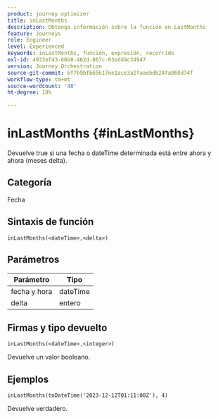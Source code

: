 ```yaml
---
product: journey optimizer
title: inLastMonths
description: Obtenga información sobre la función en LastMonths
feature: Journeys
role: Engineer
level: Experienced
keywords: inLastMonths, función, expresión, recorrido
exl-id: 4933ef43-66b8-462d-867c-03edd4c34947
version: Journey Orchestration
source-git-commit: 6f7b9bfb65617ee1ace3a2faaebdb24fa068d74f
workflow-type: tm+mt
source-wordcount: '48'
ht-degree: 18%

---
```


# inLastMonths {#inLastMonths}

Devuelve true si una fecha o dateTime determinada está entre ahora y ahora (meses delta).

## Categoría

Fecha

## Sintaxis de función

`inLastMonths(<dateTime>,<delta>)`

## Parámetros

| Parámetro | Tipo |
|-----------|------------------|
| fecha y hora | dateTime |
| delta | entero |

## Firmas y tipo devuelto

`inLastMonths(<dateTime>,<integer>)`

Devuelve un valor booleano.

## Ejemplos

`inLastMonths(toDateTime('2023-12-12T01:11:00Z'), 4)`

Devuelve verdadero.
